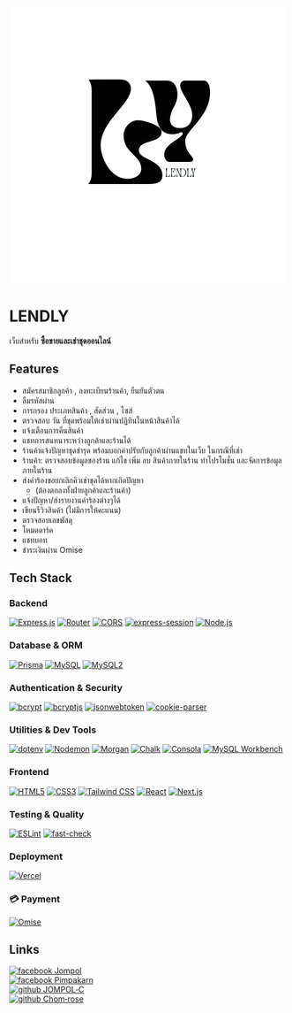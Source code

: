 ![Logo](LENDLY_logo.png)

# LENDLY

เว็บสำหรับ **ซื้อขายและเช่าชุดออนไลน์**  

## Features

- สมัครสมาชิกลูกค้า , ลงทะเบียนร้านค้า, ยืนยันตัวตน
- ลืมรหัสผ่าน
- การกรอง ประเภทสินค้า , สัดส่วน , ไซส์
- ตรวจสอบ วัน ที่ชุดพร้อมให้เช่าผ่านปฏิทินในหน้าสินค้าได้
- แจ้งเตือนการคืนสินค้า
- แชทการสนทนาระหว่างลูกค้าและร้านได้
- ร้านค้าแจ้งปัญหาชุดชำรุด พร้อมบอกค่าปรับกับลูกค้าผ่านแชทในเว็บ ในกรณีที่เช่า
- ร้านค้า: ตรวจสอบข้อมูลของร้าน แก้ไข เพิ่ม ลบ สินค้าภายในร้าน ทำโปรโมชั่น และจัดการข้อมูลภายในร้าน
- ส่งคำร้องขอยกเลิกคิวเช่าชุดได้หากเกิดปัญหา
    - (ต้องตกลงทั้งฝ่ายลูกค้าและร้านค้า)
- แจ้งปัญหา/ส่งรายงานคำร้องต่างๆได้
- เขียนรีวิวสินค้า (ไม่มีการให้คะแนน)
- ตรวจสอบเลขพัสดุ
- โหมดดาร์ค
- แชทบอท
- ชำระเงินผ่าน Omise

## Tech Stack  

### Backend
[![Express.js](https://img.shields.io/badge/Express.js-9C9C9C?style=for-the-badge&logo=express&logoColor=white)](https://expressjs.com/)
[![Router](https://img.shields.io/badge/Router-000000?style=for-the-badge&logo=node.js&logoColor=white)](https://expressjs.com/en/guide/routing.html)
[![CORS](https://img.shields.io/badge/CORS-000000?style=for-the-badge&logo=node.js&logoColor=white)](https://developer.mozilla.org/docs/Web/HTTP/CORS)
[![express-session](https://img.shields.io/badge/express--session-000000?style=for-the-badge&logo=node.js&logoColor=white)](https://www.npmjs.com/package/express-session)
[![Node.js](https://img.shields.io/badge/Node.js-339933?style=for-the-badge&logo=node.js&logoColor=white)](https://nodejs.org/)

### Database & ORM
[![Prisma](https://img.shields.io/badge/Prisma-2D3748?style=for-the-badge&logo=prisma&logoColor=white)](https://www.prisma.io/)
[![MySQL](https://img.shields.io/badge/MySQL-4479A1?style=for-the-badge&logo=mysql&logoColor=white)](https://www.mysql.com/)
[![MySQL2](https://img.shields.io/badge/MySQL2-4479A1?style=for-the-badge&logo=mysql&logoColor=white)](https://www.npmjs.com/package/mysql2)

### Authentication & Security
[![bcrypt](https://img.shields.io/badge/bcrypt-336791?style=for-the-badge&logo=lock&logoColor=white)](https://www.npmjs.com/package/bcrypt)
[![bcryptjs](https://img.shields.io/badge/bcryptjs-F7DF1E?style=for-the-badge&logo=javascript&logoColor=black)](https://www.npmjs.com/package/bcryptjs)
[![jsonwebtoken](https://img.shields.io/badge/JSONWebToken-000000?style=for-the-badge&logo=jsonwebtokens&logoColor=white)](https://jwt.io/)
[![cookie-parser](https://img.shields.io/badge/cookie--parser-000000?style=for-the-badge&logo=node.js&logoColor=white)](https://www.npmjs.com/package/cookie-parser)

### Utilities & Dev Tools
[![dotenv](https://img.shields.io/badge/dotenv-ECD53F?style=for-the-badge&logo=dotenv&logoColor=black)](https://www.npmjs.com/package/dotenv)
[![Nodemon](https://img.shields.io/badge/Nodemon-76D04B?style=for-the-badge&logo=nodemon&logoColor=black)](https://www.npmjs.com/package/nodemon)
[![Morgan](https://img.shields.io/badge/Morgan-000000?style=for-the-badge&logo=node.js&logoColor=white)](https://www.npmjs.com/package/morgan)
[![Chalk](https://img.shields.io/badge/Chalk-3DDC84?style=for-the-badge&logo=javascript&logoColor=black)](https://www.npmjs.com/package/chalk)
[![Consola](https://img.shields.io/badge/Consola-2E86C1?style=for-the-badge&logo=javascript&logoColor=white)](https://github.com/unjs/consola)
[![MySQL Workbench](https://img.shields.io/badge/MySQL_Workbench-4479A1?style=for-the-badge&logo=mysql&logoColor=white)](https://www.mysql.com/products/workbench/)


### Frontend
[![HTML5](https://img.shields.io/badge/HTML5-E34F26?style=for-the-badge&logo=html5&logoColor=white)](https://developer.mozilla.org/docs/Web/HTML)
[![CSS3](https://img.shields.io/badge/CSS3-1572B6?style=for-the-badge&logo=css3&logoColor=white)](https://developer.mozilla.org/docs/Web/CSS)
[![Tailwind CSS](https://img.shields.io/badge/TailwindCSS-38B2AC?style=for-the-badge&logo=tailwindcss&logoColor=white)](https://tailwindcss.com/)
[![React](https://img.shields.io/badge/React-20232A?style=for-the-badge&logo=react&logoColor=61DAFB)](https://react.dev/)
[![Next.js](https://img.shields.io/badge/Next.js-000000?style=for-the-badge&logo=next.js&logoColor=white)](https://nextjs.org/)

### Testing & Quality
[![ESLint](https://img.shields.io/badge/ESLint-4B32C3?style=for-the-badge&logo=eslint&logoColor=white)](https://eslint.org/)
[![fast-check](https://img.shields.io/badge/fast--check-000000?style=for-the-badge&logo=testinglibrary&logoColor=white)](https://dubzzz.github.io/fast-check/)

### Deployment
[![Vercel](https://img.shields.io/badge/Vercel-000000?style=for-the-badge&logo=vercel&logoColor=white)](https://vercel.com/)

### 💳 Payment
[![Omise](https://img.shields.io/badge/Omise-1A6AFF?style=for-the-badge&logo=omise&logoColor=white)](https://www.omise.co/)


## Links

[![facebook Jompol](https://img.shields.io/badge/Jompol_Chuenarrom-1877F2?style=for-the-badge&logo=facebook&logoColor=white)](https://www.facebook.com/jompol.chuenrarom.9)  
[![facebook Pimpakarn](https://img.shields.io/badge/Pimpakarn_Wuthiweroj-1877F2?style=for-the-badge&logo=facebook&logoColor=white)](https://www.facebook.com/pimpakarn.wuthiweroj.96?locale=th_TH)  
[![github JOMPOL‐C](https://img.shields.io/badge/JOMPOL--C-181717?style=for-the-badge&logo=github&logoColor=white)](https://github.com/JOMPOL-C)  
[![github Chom‐rose](https://img.shields.io/badge/Chom--rose-ff69b4?style=for-the-badge&logo=github&logoColor=white)](https://github.com/Chom-rose)

